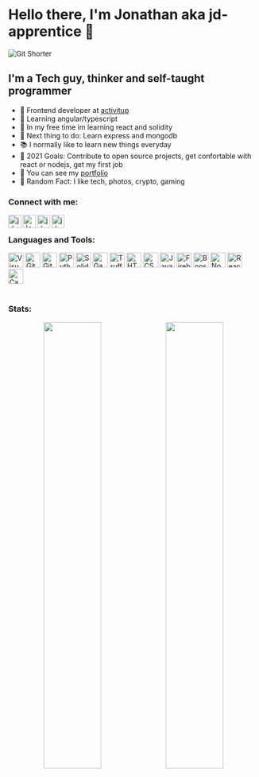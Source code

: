 # Hello there, I'm Jonathan aka jd-apprentice 👋

![Git Shorter](https://user-images.githubusercontent.com/68082746/132961812-aa851662-fc7f-4652-a3e2-300a707080f4.gif)

## I'm a Tech guy, thinker and self-taught programmer

- 🚀 Frontend developer at [activitup]
- 🔨 Learning angular/typescript
- 🎲 In my free time im learning react and solidity
- 📌 Next thing to do: Learn express and mongodb
- 📚 I normally like to learn new things everyday 
- 📕 2021 Goals: Contribute to open source projects, get confortable with react or nodejs, get my first job
- 💼 You can see my [portfolio]
- 🔎 Random Fact: I like tech, photos, crypto, gaming

### Connect with me:

[<img align="left" alt="jd_apprentice | Twitter" width="26px" src="https://www.vectorlogo.zone/logos/twitter/twitter-icon.svg" />][twitter]
[<img align="left" alt="Jonathandyallo | LinkedIn" width="26px" src="https://www.vectorlogo.zone/logos/linkedin/linkedin-icon.svg" />][linkedin]
[<img align="left" alt="jd.apprentice | Instagram" width="26px" src="https://www.vectorlogo.zone/logos/instagram/instagram-icon.svg" />][instagram]
[<img align="left" alt="jd.apprentice | Mailto" width="26px" src="https://www.vectorlogo.zone/logos/gmail/gmail-icon.svg" />][gmail]

<br/>

### Languages and Tools:

<div align="left"> 
  <img alt="Visual Studio Code" width="30px" src="https://www.vectorlogo.zone/logos/visualstudio_code/visualstudio_code-icon.svg">
  <img alt="GitHub" width="30px" src="https://www.vectorlogo.zone/logos/github/github-tile.svg">
  <img alt="Git" width="30px" src="https://www.vectorlogo.zone/logos/git-scm/git-scm-icon.svg">
  <img alt="Python" width="30px" src="https://www.vectorlogo.zone/logos/python/python-icon.svg">
  <img alt="Solidity" width="30px" src="https://beaugunderson.gallerycdn.vsassets.io/extensions/beaugunderson/solidity-extended/3.0.2/1507572010216/Microsoft.VisualStudio.Services.Icons.Default">
  <img alt="Ganache" width="30px" src="https://i.imgur.com/ov9HZqW.png">
  <img alt="Truffle" width="30px" src="https://i.imgur.com/FwrL4tz.png">
  <img alt="HTML5" width="30px" src="https://www.vectorlogo.zone/logos/w3_html5/w3_html5-icon.svg">
  <img alt="CSS3" width="30px" src="https://www.logolynx.com/images/logolynx/s_0d/0d35ef6c8d4fdaf0590228404dc6448b.png">                                                   <img alt="Javascript" width="30px" src="https://upload.wikimedia.org/wikipedia/commons/thumb/9/99/Unofficial_JavaScript_logo_2.svg/1200px-Unofficial_JavaScript_logo_2.svg.png">
  <img alt="Firebase" width="30px" src="https://www.vectorlogo.zone/logos/firebase/firebase-icon.svg">
  <img alt="Boostrap" width="30px" src="https://www.vectorlogo.zone/logos/getbootstrap/getbootstrap-icon.svg">
  <img alt="NodeJS" width="30px" src="https://camo.githubusercontent.com/288cace72126df58aaeaa75627898785885858d54b03cb15ea3353a515642204/68747470733a2f2f7777772e766563746f726c6f676f2e7a6f6e652f6c6f676f732f6e6f64656a732f6e6f64656a732d69636f6e2e737667">
  <img  alt="React" width="30px" src="https://www.vectorlogo.zone/logos/reactjs/reactjs-icon.svg">
  <img  alt="Canva" width="30px" src="https://www.vectorlogo.zone/logos/canva/canva-icon.svg">
  
</div>

<br/>

### Stats:

<div align="center">
  <img width="48%" src="https://github-readme-stats.vercel.app/api?username=jd-apprentice&show_icons=true&theme=tokyonight" />
  <img width="48%" src="https://github-readme-streak-stats.herokuapp.com/?user=jd-apprentice&theme=tokyonight" />
</div>
                                                                                                       
[E-commerce Firebase]: https://github.com/jd-apprentice/E-commerce
[twitter]: https://twitter.com/jd_apprentice
[youtube]: https://youtube.com/channel/UCAXE_hBc0sBzk15vVq-oH3A
[instagram]: https://instagram.com/jd.apprentice
[linkedin]: https://linkedin.com/in/jonathandyallo
[gmail]: mailto:emeraldusk@gmail.com
[portfolio]: https://portfolio-jd.vercel.app/
[buildspace]: https://buildspace.so/
[activitup]: https://www.linkedin.com/company/activitup/
